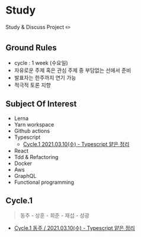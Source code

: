 # Study

Study & Discuss Project ✏️

## Ground Rules
- cycle : 1 week (수요일)
- 자유로운 주제 혹은 관심 주제 중 부담없는 선에서 준비
- 발표자는 한주까지 연기 가능
- 적극적 토론 지향

## Subject Of Interest
- Lerna
- Yarn workspace
- Github actions
- Typescript
  - [Cycle.1 2021.03.10(수) - Typescript 얕은 정리](cycle-1/study-1-typescript.md)
- React
- Tdd & Refactoring
- Docker
- Aws
- GraphQL
- Functional programming

## Cycle.1
> 동주 - 상훈 - 희준 - 재섭 - 성광
- [Cycle.1 동주 / 2021.03.10(수) - Typescript 얕은 정리](cycle-1/study-1-typescript.md)
